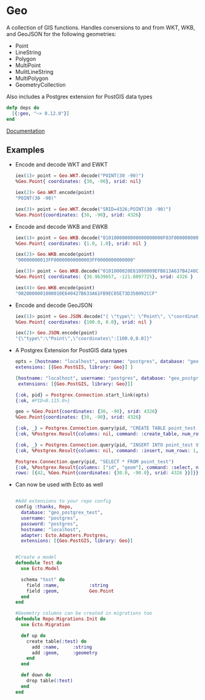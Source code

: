 # Geo

A collection of GIS functions. Handles conversions to and from WKT, WKB, and GeoJSON for the following geometries:

* Point
* LineString
* Polygon
* MultiPoint
* MulitLineString
* MultiPolygon
* GeometryCollection


Also includes a Postgrex extension for PostGIS data types

```elixir
defp deps do
  [{:geo, "~> 0.12.0"}]
end
```

[Documentation](http://hexdocs.pm/geo)


## Examples


* Encode and decode WKT and EWKT

  ```elixir
  iex(1)> point = Geo.WKT.decode("POINT(30 -90)")
  %Geo.Point{ coordinates: {30, -90}, srid: nil}

  iex(2)> Geo.WKT.encode(point)
  "POINT(30 -90)"

  iex(3)> point = Geo.WKT.decode("SRID=4326;POINT(30 -90)")
  %Geo.Point{coordinates: {30, -90}, srid: 4326}
  ```


* Encode and decode WKB and EWKB

  ```elixir
  iex(1)> point = Geo.WKB.decode("0101000000000000000000F03F000000000000F03F")
  %Geo.Point{ coordinates: {1.0, 1.0}, srid: nil }

  iex(2)> Geo.WKB.encode(point)
  "00000000013FF00000000000003FF0000000000000"

  iex(3)> point = Geo.WKB.decode("0101000020E61000009EFB613A637B4240CF2C0950D3735EC0")
  %Geo.Point{ coordinates: {36.9639657, -121.8097725}, srid: 4326 }

  iex(4)> Geo.WKB.encode(point)
  "0020000001000010E640427B633A61FB9EC05E73D350092CCF"
  ```

* Encode and decode GeoJSON

  ```elixir
  iex(1)> point = Geo.JSON.decode("{ \"type\": \"Point\", \"coordinates\": [100.0, 0.0] }")
  %Geo.Point{ coordinates: {100.0, 0.0}, srid: nil }

  iex(2)> Geo.JSON.encode(point)
  "{\"type\":\"Point\",\"coordinates\":[100.0,0.0]}"
  ```

* A Postgrex Extension for PostGIS data types

  ```elixir
  opts = [hostname: "localhost", username: "postgres", database: "geo_postgrex_test",
  extensions: [{Geo.PostGIS, library: Geo}] ]

  [hostname: "localhost", username: "postgres", database: "geo_postgrex_test",
   extensions: [{Geo.PostGIS, library: Geo}]]

  {:ok, pid} = Postgrex.Connection.start_link(opts)
  {:ok, #PID<0.115.0>}

  geo = %Geo.Point{coordinates: {30, -90}, srid: 4326}
  %Geo.Point{coordinates: {30, -90}, srid: 4326}
  
  {:ok, _} = Postgrex.Connection.query(pid, "CREATE TABLE point_test (id int, geom geometry(Point, 4326))")
  {:ok, %Postgrex.Result{columns: nil, command: :create_table, num_rows: 0, rows: nil}}
  
  {:ok, _} = Postgrex.Connection.query(pid, "INSERT INTO point_test VALUES ($1, $2)", [42, geo])
  {:ok, %Postgrex.Result{columns: nil, command: :insert, num_rows: 1, rows: nil}}
  
  Postgrex.Connection.query(pid, "SELECT * FROM point_test")
  {:ok, %Postgrex.Result{columns: ["id", "geom"], command: :select, num_rows: 1,
  rows: [{42, %Geo.Point{coordinates: {30.0, -90.0}, srid: 4326 }}]}}
  ```
  
* Can now be used with Ecto as well

  ```elixir

  #Add extensions to your repo config
  config :thanks, Repo,
    database: "geo_postgrex_test",
    username: "postgres",
    password: "postgres",
    hostname: "localhost",
    adapter: Ecto.Adapters.Postgres,
    extensions: [{Geo.PostGIS, library: Geo}]


  #Create a model
  defmodule Test do
    use Ecto.Model

    schema "test" do
      field :name,           :string
      field :geom,           Geo.Point
    end
  end

  #Geometry columns can be created in migrations too
  defmodule Repo.Migrations.Init do
    use Ecto.Migration

    def up do
      create table(:test) do
        add :name,     :string
        add :geom,     :geometry
      end
    end

    def down do
      drop table(:test)
    end
  end
  ```
